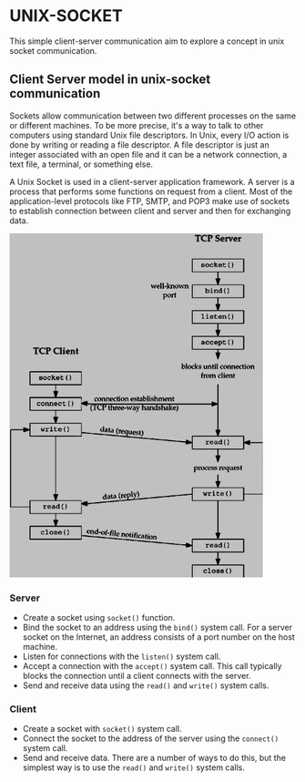 # UNIX-SOCKET
This simple client-server communication aim to explore a concept in unix socket communication.  

## Client Server model in unix-socket communication

Sockets allow communication between two different processes on the same or different machines. To be more precise, it's a way to talk to other computers using standard Unix file descriptors. In Unix, every I/O action is done by writing or reading a file descriptor. A file descriptor is just an integer associated with an open file and it can be a network connection, a text file, a terminal, or something else.  

A Unix Socket is used in a client-server application framework. A server is a process that performs some functions on request from a client. Most of the application-level protocols like FTP, SMTP, and POP3 make use of sockets to establish connection between client and server and then for exchanging data.  

![alt text](image.png)

### Server
- Create a socket using `socket()` function.
- Bind the socket to an address using the `bind()` system call. For a server socket on the Internet, an address consists of a port number on the host machine.
- Listen for connections with the `listen()` system call.
- Accept a connection with the `accept()` system call. This call typically blocks the connection until a client connects with the server.
- Send and receive data using the `read()` and `write()` system calls.

### Client
- Create a socket with `socket()` system call.
- Connect the socket to the address of the server using the `connect()` system call.
- Send and receive data. There are a number of ways to do this, but the simplest way is to use the `read()` and `write()` system calls.

